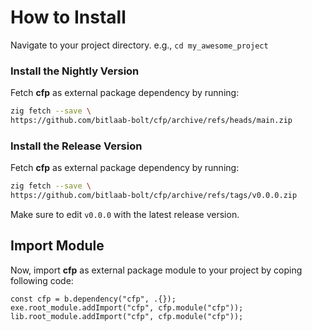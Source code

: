 # How to Install

Navigate to your project directory. e.g., `cd my_awesome_project`

### Install the Nightly Version

Fetch **cfp** as external package dependency by running:

```sh
zig fetch --save \
https://github.com/bitlaab-bolt/cfp/archive/refs/heads/main.zip
```

### Install the Release Version

Fetch **cfp** as external package dependency by running:

```sh
zig fetch --save \
https://github.com/bitlaab-bolt/cfp/archive/refs/tags/v0.0.0.zip
```

Make sure to edit `v0.0.0` with the latest release version.

## Import Module

Now, import **cfp** as external package module to your project by coping following code:

```zig title="build.zig"
const cfp = b.dependency("cfp", .{});
exe.root_module.addImport("cfp", cfp.module("cfp"));
lib.root_module.addImport("cfp", cfp.module("cfp"));
```
